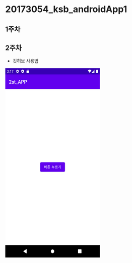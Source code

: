 # 20173054_ksb_androidApp1

## 1주차

## 2주차
  - 깃허브 사용법

<img width="300" height="600" src="./png/2주차 출석과제.png"></img>

